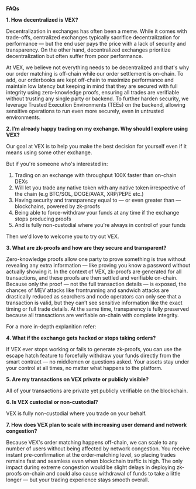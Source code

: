 **FAQs**

**1. How decentralized is VEX?**

Decentralization in exchanges has often been a meme. While it comes with trade-offs, centralized exchanges typically sacrifice decentralization for performance — but the end user pays the price with a lack of security and transparency. On the other hand, decentralized exchanges prioritize decentralization but often suffer from poor performance.

At VEX, we believe not everything needs to be decentralized and that's why our order matching is off-chain while our order settlement is on-chain. To add, our orderbooks are kept off-chain to maximize performance and maintain low latency but keeping in mind that they are secured with full integrity using zero-knowledge proofs, ensuring all trades are verifiable without trusting any single party or backend. To further harden security, we leverage Trusted Execution Environments (TEEs) on the backend, allowing sensitive operations to run even more securely, even in untrusted environments.

**2. I’m already happy trading on my exchange. Why should I explore using VEX?**

Our goal at VEX is to help you make the best decision for yourself even if it means using some other exchange. 

But if you're someone who's interested in:

1. Trading on an exchange with throughput 100X faster than on-chain DEXs
2. Will let you trade any native token with any native token irrespective of the chain (e.g BTC/SOL, DOGE/AVAX, XRP/PEPE etc.)
3. Having security and transparency equal to — or even greater than — blockchains, powered by zk-proofs
4. Being able to force-withdraw your funds at any time if the exchange stops producing proofs
5. And is fully non-custodial where you're always in control of your funds

Then we'd love to welcome you to try out VEX.

**3. What are zk-proofs and how are they secure and transparent?**

Zero-knowledge proofs allow one party to prove something is true without revealing any extra information — like proving you know a password without actually showing it. In the context of VEX, zk-proofs are generated for all transactions, and these proofs are then settled and verifiable on-chain. Because only the proof — not the full transaction details — is exposed, the chances of MEV attacks like frontrunning and sandwich attacks are drastically reduced as searchers and node operators can only see that a transaction is valid, but they can’t see sensitive information like the exact timing or full trade details. At the same time, transparency is fully preserved because all transactions are verifiable on-chain with complete integrity.

For a more in-depth explanition refer: 

**4. What if the exchange gets hacked or stops taking orders?**

If VEX ever stops working or fails to generate zk-proofs, you can use the escape hatch feature to forcefully withdraw your funds directly from the smart contract — no middlemen or questions asked. Your assets stay under your control at all times, no matter what happens to the platform.

**5. Are my transactions on VEX private or publicly visible?**

All of your transactions are private yet publicly verifiable on the blockchain. 

**6. Is VEX custodial or non-custodial?**

VEX is fully non-custodial where you trade on your behalf. 

**7. How does VEX plan to scale with increasing user demand and network congestion?**

Because VEX's order matching happens off-chain, we can scale to any number of users without being affected by network congestion. You receive instant pre-confirmation at the order-matching level, so placing trades remains fast and seamless even when blockchain traffic is high. The only impact during extreme congestion would be slight delays in deploying zk-proofs on-chain and could also cause withdrawal of funds to take a little longer — but your trading experience stays smooth overall.



